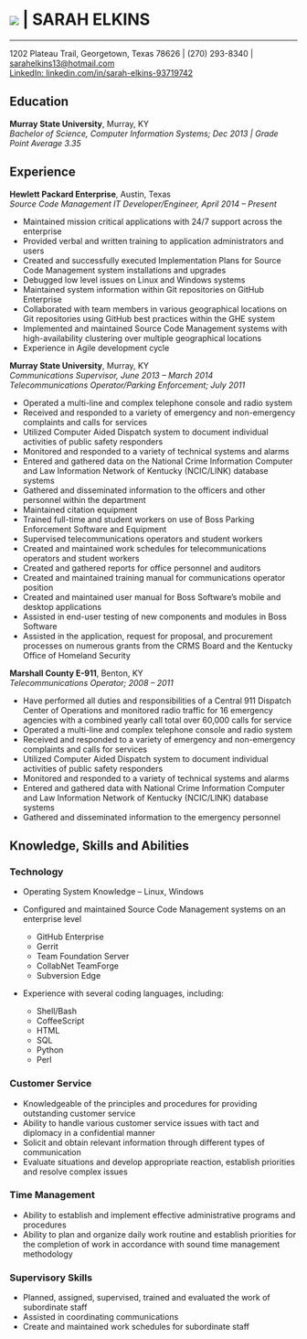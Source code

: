 # ![](selkins13.github.io/images/HeadShot.jpg) | SARAH ELKINS 
***
1202 Plateau Trail, Georgetown, Texas 78626 | (270) 293-8340 | sarahelkins13@hotmail.com   
[LinkedIn: linkedin.com/in/sarah-elkins-93719742](linkedin.com/in/sarah-elkins-93719742)  

## Education
__Murray State University__, Murray, KY  
_Bachelor of Science, Computer Information Systems; Dec 2013 | Grade Point Average 3.35_  

## Experience  
__Hewlett Packard Enterprise__, Austin, Texas  
_Source Code Management IT Developer/Engineer, April 2014 – Present_  
  * Maintained mission critical applications with 24/7 support across the enterprise  
  * Provided verbal and written training to application administrators and users  
  * Created and successfully executed Implementation Plans for Source Code Management system installations and upgrades  
  * Debugged low level issues on Linux and Windows systems   
  * Maintained system information within Git repositories on GitHub Enterprise  
  * Collaborated with team members in various geographical locations on Git repositories using GitHub best practices within the GHE system  
  * Implemented and maintained Source Code Management systems with high-availability clustering over multiple geographical locations  
  * Experience in Agile development cycle  


__Murray State University__, Murray, KY  
_Communications Supervisor, June 2013 – March 2014_  
_Telecommunications Operator/Parking Enforcement; July 2011_  
  * Operated a multi-line and complex telephone console and radio system  
  * Received and responded to a variety of emergency and non-emergency complaints and calls for services  
  * Utilized Computer Aided Dispatch system to document individual activities of public safety responders  
  * Monitored and responded to a variety of technical systems and alarms  
  *	Entered and gathered data on the National Crime Information Computer and Law Information Network of Kentucky (NCIC/LINK) database systems
  *	Gathered and disseminated information to the officers and other personnel within the department
  *	Maintained citation equipment
  *	Trained full-time and student workers on use of Boss Parking Enforcement Software and Equipment
  *	Supervised telecommunications operators and student workers
  *	Created and maintained work schedules for telecommunications operators and student workers
  *	Created and gathered reports for office personnel and auditors
  *	Created and maintained training manual for communications operator position
  *	Created and maintained user manual for Boss Software’s mobile and desktop applications
  *	Assisted in end-user testing of new components and modules in Boss Software
  *	Assisted in the application, request for proposal, and procurement processes on numerous grants from the CRMS Board and the Kentucky Office of Homeland Security

__Marshall County E-911__, Benton, KY  
_Telecommunications Operator; 2008 – 2011_  
  *	Have performed all duties and responsibilities of a Central 911 Dispatch Center of Operations and monitored radio traffic for 16 emergency agencies with a combined yearly call total over 60,000 calls for service
  *	Operated a multi-line and complex telephone console and radio system
  *	Received and responded to a variety of emergency and non-emergency complaints and calls for services
  *	Utilized Computer Aided Dispatch system to document individual activities of public safety responders
  *	Monitored and responded to a variety of technical systems and alarms
  *	Entered and gathered data with National Crime Information Computer and Law Information Network of Kentucky (NCIC/LINK) database systems
  *	Gathered and disseminated information to the emergency personnel

## Knowledge, Skills and Abilities
### Technology  
  *	Operating System Knowledge – Linux, Windows  
  *	Configured and maintained Source Code Management systems on an enterprise level
    * GitHub Enterprise  
    * Gerrit  
    * Team Foundation Server  
    * CollabNet TeamForge  
    * Subversion Edge  


  * Experience with several coding languages, including:  
    * Shell/Bash  
    * CoffeeScript  
    * HTML  
    * SQL  
    * Python  
    * Perl  


### Customer Service
  * Knowledgeable of the principles and procedures for providing outstanding customer service
  * Ability to handle various customer service issues with tact and diplomacy in a confidential manner
  * Solicit and obtain relevant information through different types of communication
  * Evaluate situations and develop appropriate reaction, establish priorities and resolve complex issues

### Time Management
  * Ability to establish and implement effective administrative programs and procedures
  * Ability to plan and organize daily work routine and establish priorities for the completion of work in accordance with sound time management methodology

### Supervisory Skills
  * Planned, assigned, supervised, trained and evaluated the work of subordinate staff
  * Assisted in coordinating communications
  * Create and maintained work schedules for subordinate staff
